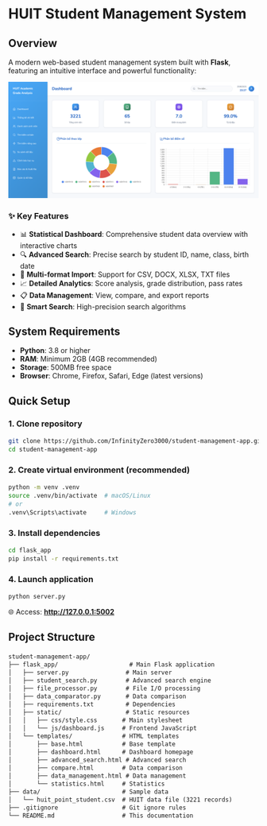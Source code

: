 # HUIT Student Management System

## Overview
A modern web-based student management system built with **Flask**, featuring an intuitive interface and powerful functionality:

![alt text](image.png)

### ✨ Key Features
- 📊 **Statistical Dashboard**: Comprehensive student data overview with interactive charts
- 🔍 **Advanced Search**: Precise search by student ID, name, class, birth date
- 📁 **Multi-format Import**: Support for CSV, DOCX, XLSX, TXT files
- 📈 **Detailed Analytics**: Score analysis, grade distribution, pass rates
- 📋 **Data Management**: View, compare, and export reports
- 🎯 **Smart Search**: High-precision search algorithms

## System Requirements
- **Python**: 3.8 or higher
- **RAM**: Minimum 2GB (4GB recommended)
- **Storage**: 500MB free space
- **Browser**: Chrome, Firefox, Safari, Edge (latest versions)

## Quick Setup

### 1. Clone repository
```bash
git clone https://github.com/InfinityZero3000/student-management-app.git
cd student-management-app
```

### 2. Create virtual environment (recommended)
```bash
python -m venv .venv
source .venv/bin/activate  # macOS/Linux
# or
.venv\Scripts\activate     # Windows
```

### 3. Install dependencies
```bash
cd flask_app
pip install -r requirements.txt
```

### 4. Launch application
```bash
python server.py
```

🌐 Access: **http://127.0.0.1:5002**

## Project Structure
```
student-management-app/
├── flask_app/                    # Main Flask application
│   ├── server.py                # Main server
│   ├── student_search.py        # Advanced search engine
│   ├── file_processor.py        # File I/O processing
│   ├── data_comparator.py       # Data comparison
│   ├── requirements.txt         # Dependencies
│   ├── static/                  # Static resources
│   │   ├── css/style.css       # Main stylesheet
│   │   └── js/dashboard.js     # Frontend JavaScript
│   └── templates/              # HTML templates
│       ├── base.html           # Base template
│       ├── dashboard.html      # Dashboard homepage
│       ├── advanced_search.html # Advanced search
│       ├── compare.html        # Data comparison
│       ├── data_management.html # Data management
│       └── statistics.html     # Statistics
├── data/                       # Sample data
│   └── huit_point_student.csv  # HUIT data file (3221 records)
├── .gitignore                  # Git ignore rules
└── README.md                   # This documentation
```

